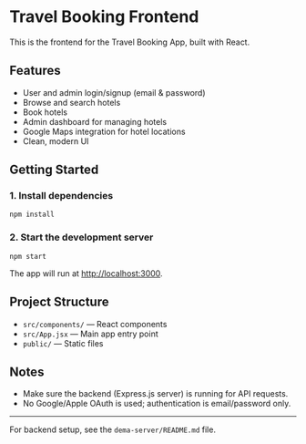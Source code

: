 # Travel Booking Frontend

This is the frontend for the Travel Booking App, built with React.

## Features
- User and admin login/signup (email & password)
- Browse and search hotels
- Book hotels
- Admin dashboard for managing hotels
- Google Maps integration for hotel locations
- Clean, modern UI

## Getting Started

### 1. Install dependencies
```
npm install
```

### 2. Start the development server
```
npm start
```

The app will run at [http://localhost:3000](http://localhost:3000).

## Project Structure
- `src/components/` — React components
- `src/App.jsx` — Main app entry point
- `public/` — Static files

## Notes
- Make sure the backend (Express.js server) is running for API requests.
- No Google/Apple OAuth is used; authentication is email/password only.

---
For backend setup, see the `dema-server/README.md` file. 